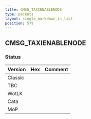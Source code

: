 ```yaml
---
title: CMSG_TAXIENABLENODE
type: packets
layout: single_markdown_in_list
position: 579
---
```


## CMSG_TAXIENABLENODE

### Status

Version | Hex | Comment
---------- | ---------- | ---------- 
Classic |  |  
TBC |  |  
WotLK |  |  
Cata |  |  
MoP |  |  